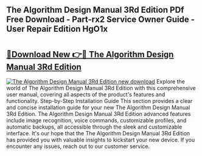 ## The Algorithm Design Manual 3Rd Edition PDf Free Download - Part-rx2 Service Owner Guide - User Repair Edition HgO1x

# <h2><a href="http://bc40815.oget.top/?id=The+Algorithm+Design+Manual+3Rd+Edition">🔗Download New 👉🔴 The Algorithm Design Manual 3Rd Edition</a></h2>

[![The Algorithm Design Manual 3Rd Edition new download](https://i.imgur.com/5g1atiW.png)](http://bc40815.oget.top/?id=The+Algorithm+Design+Manual+3Rd+Edition)
Explore the world of The Algorithm Design Manual 3Rd Edition with this comprehensive user manual, covering all aspects of the product's features and functionality. Step-by-Step Installation Guide This section provides a clear and concise installation guide for your new The Algorithm Design Manual 3Rd Edition. The Algorithm Design Manual 3Rd Edition advanced features include image recognition, voice commands, customizable profiles, and automatic backups, all accessible through the sleek and customizable interface. It's our hope that the The Algorithm Design Manual 3Rd Edition has provided you with valuable insights to kickstart your new device. If you encounter any issues, reach out to our customer service.
